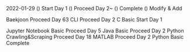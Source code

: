 2022-01-29
() Start Day 1
() Proceed Day 2~
() Complete
() Modify & Add

Baekjoon Proceed Day 63
CLI Proceed Day 2
C Basic Start Day 1

Jupyter Notebook Basic Proceed Day 5
Java Basic Proceed Day 2
Python Crawling&Scraping Proceed Day 18
MATLAB Proceed Day 2
Python Basic Complete